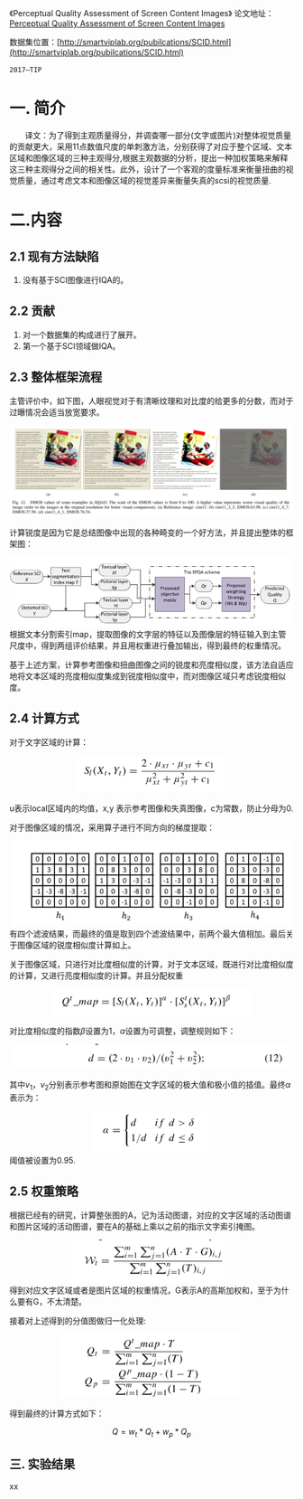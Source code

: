 《Perceptual Quality Assessment of Screen Content Images》
论文地址：[Perceptual Quality Assessment of Screen Content Images](https://eezkni.github.io/publications/journal/ESIM/ESIM_ZKNI_TIP17.pdf) 

数据集位置：[http://smartviplab.org/pubilcations/SCID.html](http://smartviplab.org/pubilcations/SCID.html)

    2017—TIP

# 一. 简介
&nbsp;&nbsp;&nbsp;&nbsp;&nbsp;&nbsp;&nbsp;译文：为了得到主观质量得分，并调查哪一部分(文字或图片)对整体视觉质量的贡献更大，采用11点数值尺度的单刺激方法，分别获得了对应于整个区域、文本区域和图像区域的三种主观得分,根据主观数据的分析，提出一种加权策略来解释这三种主观得分之间的相关性。此外，设计了一个客观的度量标准来衡量扭曲的视觉质量，通过考虑文本和图像区域的视觉差异来衡量失真的scsi的视觉质量.
# 二.内容
## 2.1 现有方法缺陷
1. 没有基于SCI图像进行IQA的。

## 2.2 贡献
1. 对一个数据集的构成进行了展开。
2. 第一个基于SCI领域做IQA。

## 2.3 整体框架流程
主管评价中，如下图，人眼视觉对于有清晰纹理和对比度的给更多的分数，而对于过曝情况会适当放宽要求。

<div align=center> <img src="../../img/20220318_12.png" style="zoom:100%;" /></div>

计算锐度是因为它是总结图像中出现的各种畸变的一个好方法，并且提出整体的框架图：

<div align=center> <img src="../../img/20220318_13.png" style="zoom:90%;" /></div>
根据文本分割索引map，提取图像的文字层的特征以及图像层的特征输入到主管尺度中，得到两组评价结果，并且用权重进行叠加输出，得到最终的权重情况。

基于上述方案，计算参考图像和扭曲图像之间的锐度和亮度相似度，该方法自适应地将文本区域的亮度相似度集成到锐度相似度中，而对图像区域只考虑锐度相似度。

## 2.4 计算方式

对于文字区域的计算：

<div align=center> <img src="../../img/20220318_14.png" style="zoom:90%;" /></div>

u表示local区域内的均值，x,y 表示参考图像和失真图像，c为常数，防止分母为0.

对于图像区域的情况，采用算子进行不同方向的梯度提取：
<div align=center> <img src="../../img/20220318_15.png" style="zoom:90%;" /></div>
有四个滤波结果，而最终的值是取到四个滤波结果中，前两个最大值相加。最后关于图像区域的锐度相似度计算如上。

关于图像区域，只进行对比度相似度的计算，对于文本区域，既进行对比度相似度的计算，又进行亮度相似度的计算。并且分配权重
<div align=center> <img src="../../img/20220318_16.png" style="zoom:90%;" /></div>

对比度相似度的指数$\beta$设置为1，$\alpha$设置为可调整，调整规则如下：
<div align=center> <img src="../../img/20220318_17.png" style="zoom:90%;" /></div>

其中$v_{1}，v_{2}$分别表示参考图和原始图在文字区域的极大值和极小值的插值。最终$\alpha$表示为：
<div align=center> <img src="../../img/20220318_18.png" style="zoom:90%;" /></div>
阈值被设置为0.95.

## 2.5 权重策略

根据已经有的研究，计算整张图的A，记为活动图谱，对应的文字区域的活动图谱和图片区域的活动图谱，要在A的基础上乘以之前的指示文字索引掩图。
<div align=center> <img src="../../img/20220318_19.png" style="zoom:90%;" /></div>
得到对应文字区域或者是图片区域的权重情况，G表示A的高斯加权和，至于为什么要有G，不太清楚。

接着对上述得到的分值图做归一化处理:

<div align=center> <img src="../../img/20220318_20.png" style="zoom:90%;" /></div>

得到最终的计算方式如下：

$$Q=w_t*Q_t+w_p*Q_p$$

## 三. 实验结果

xx